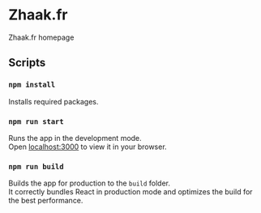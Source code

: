 # Zhaak.fr
Zhaak.fr homepage

## Scripts

### `npm install`
Installs required packages.

### `npm run start`
Runs the app in the development mode.\
Open [localhost:3000](http://localhost:3000) to view it in your browser.

### `npm run build`
Builds the app for production to the `build` folder.\
It correctly bundles React in production mode and optimizes the build for the best performance.
